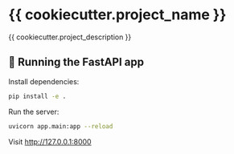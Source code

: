 # {{ cookiecutter.project_name }}

{{ cookiecutter.project_description }}

## 🚀 Running the FastAPI app

Install dependencies:

```bash
pip install -e .
```

Run the server:
```bash
uvicorn app.main:app --reload
```
Visit http://127.0.0.1:8000